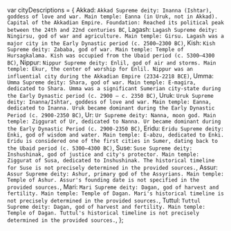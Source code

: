 var cityDescriptions = {
  Akkad: `Akkad
  Supreme deity: Inanna (Ishtar), goddess of love and war.
  Main temple: Eanna (in Uruk, not in Akkad).
  Capital of the Akkadian Empire.
  Foundation: Reached its political peak between the 24th and 22nd centuries BC`,
  Lagash: `Lagash
  Supreme deity: Ningirsu, god of war and agriculture.
  Main temple: Girsu.
  Lagash was a major city in the Early Dynastic period (c. 2500–2300 BC)`,
  Kish: `Kish
  Supreme deity: Zababa, god of war.
  Main temple: Temple of Hursagkalama.
  Kish was occupied from the Ubaid period (c. 5300–4300 BC)`,
  Nippur: `Nippur
  Supreme deity: Enlil, god of air and storms.
  Main temple: Ekur, the center of worship for Enlil.
  Nippur was an influential city during the Akkadian Empire (2334-2218 BCE)`,
  Umma: `Umma
  Supreme deity: Shara, god of war.
  Main temple: E-magira, dedicated to Shara.
  Umma was a significant Sumerian city-state during the Early Dynastic period (c. 2900 – c. 2350 BC)`,
  Uruk: `Uruk
  Supreme deity: Inanna/Ishtar, goddess of love and war.
  Main temple: Eanna, dedicated to Inanna.
  Uruk became dominant during the Early Dynastic Period (c. 2900-2350 BC)`,
  Ur: `Ur
  Supreme deity: Nanna, moon god.
  Main temple: Ziggurat of Ur, dedicated to Nanna.
  Ur became dominant during the Early Dynastic Period (c. 2900-2350 BC)`,
  Eridu: `Eridu
  Supreme deity: Enki, god of wisdom and water.
  Main temple: E-abzu, dedicated to Enki.
  Eridu is considered one of the first cities in Sumer, dating back to the Ubaid period (c. 5300–4300 BC)`,
  Suse: `Suse
  Supreme deity: Inshushinak, god of justice and city's protector.
  Main temple: Ziggurat of Susa, dedicated to Inshushinak.
  The historical timeline for Suse is not precisely determined in the provided sources.`,
  Assur: `Assur
  Supreme deity: Ashur, primary god of the Assyrians.
  Main temple: Temple of Ashur.
  Assur's founding date is not specified in the provided sources.`,
  Mari: `Mari
  Supreme deity: Dagan, god of harvest and fertility.
  Main temple: Temple of Dagan.
  Mari's historical timeline is not precisely determined in the provided sources.`,
  Tuttul: `Tuttul
  Supreme deity: Dagan, god of harvest and fertility.
  Main temple: Temple of Dagan.
  Tuttul's historical timeline is not precisely determined in the provided sources.`,
};
